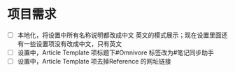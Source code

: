 # 项目需求

* [ ] 本地化，将设置中所有名称说明都改成中文 英文的模式展示；现在设置里面还有一些设置项没有改成中文，只有英文
* [ ] 设置中，Article Template 项标题下#Omnivore 标签改为#笔记同步助手
* [ ] 设置中，Article Template 项去掉Reference 的网址链接
